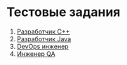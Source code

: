 # Тестовые задания

1. [Разработчик С++](cpp)
2. [Разработчик Java](java)
3. [DevOps инженер](devops)
4. [Инженер QA](qa)
